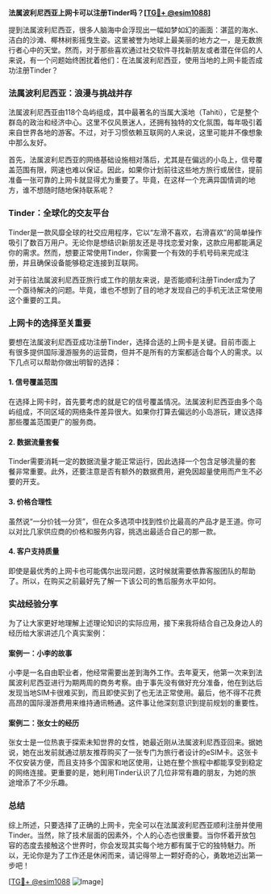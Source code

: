 **法属波利尼西亚上网卡可以注册Tinder吗？[[TG💪+ @esim1088](https://t.me/s/esim1088)]**

提到法属波利尼西亚，很多人脑海中会浮现出一幅如梦如幻的画面：湛蓝的海水、洁白的沙滩、椰林树影摇曳生姿。这里被誉为地球上最美丽的地方之一，是无数旅行者心中的天堂。然而，对于那些喜欢通过社交软件寻找新朋友或者潜在伴侣的人来说，有一个问题始终困扰着他们：在法属波利尼西亚，使用当地的上网卡能否成功注册Tinder？

### 法属波利尼西亚：浪漫与挑战并存

法属波利尼西亚由118个岛屿组成，其中最著名的当属大溪地（Tahiti），它是整个群岛的政治和经济中心。这里不仅风景迷人，还拥有独特的文化氛围，每年吸引着来自世界各地的游客。不过，对于习惯依赖互联网的人来说，这里可能并不像想象中那么友好。

首先，法属波利尼西亚的网络基础设施相对落后，尤其是在偏远的小岛上，信号覆盖范围有限，网速也难以保证。因此，如果你计划前往这些地方旅行或居住，提前准备一张可靠的上网卡就显得尤为重要了。毕竟，在这样一个充满异国情调的地方，谁不想随时随地保持联系呢？

### Tinder：全球化的交友平台

Tinder是一款风靡全球的社交应用程序，它以“左滑不喜欢，右滑喜欢”的简单操作吸引了数百万用户。无论你是想结识新朋友还是寻找恋爱对象，这款应用都能满足你的需求。然而，想要正常使用Tinder，你需要一个有效的手机号码来完成注册，并且确保设备能够稳定连接到互联网。

对于前往法属波利尼西亚旅行或工作的朋友来说，是否能顺利注册Tinder成为了一个亟待解决的问题。毕竟，谁也不想到了目的地才发现自己的手机无法正常使用这个重要的工具。

### 上网卡的选择至关重要

要想在法属波利尼西亚成功注册Tinder，选择合适的上网卡是关键。目前市面上有很多提供国际漫游服务的运营商，但并不是所有的方案都适合每个人的需求。以下几点可以帮助你做出明智的选择：

#### 1. **信号覆盖范围**
   在选择上网卡时，首先要考虑的就是它的信号覆盖情况。法属波利尼西亚由多个岛屿组成，不同区域的网络条件差异很大。如果你打算去偏远的小岛游玩，建议选择那些覆盖范围更广的服务商。

#### 2. **数据流量套餐**
   Tinder需要消耗一定的数据流量才能正常运行，因此选择一个包含足够流量的套餐非常重要。此外，还要注意是否有额外的数据费用，避免因超量使用而产生不必要的开支。

#### 3. **价格合理性**
   虽然说“一分价钱一分货”，但在众多选项中找到性价比最高的产品才是王道。你可以对比几家供应商的价格和服务内容，挑选出最适合自己的那一款。

#### 4. **客户支持质量**
   即使是最优秀的上网卡也可能偶尔出现问题，这时候就需要依靠客服团队的帮助了。所以，在购买之前最好先了解一下该公司的售后服务水平如何。

### 实战经验分享

为了让大家更好地理解上述理论知识的实际应用，接下来我将结合自己及身边人的经历给大家讲述几个真实案例：

#### 案例一：小李的故事
小李是一名自由职业者，他经常需要出差到海外工作。去年夏天，他第一次来到法属波利尼西亚进行为期两周的商务考察。由于事先没有做好充分准备，他在到达后发现当地SIM卡很难买到，而且即使买到了也无法正常使用。最后，他不得不花费高昂的国际漫游费用来维持通讯畅通。这件事让他深刻意识到提前规划的重要性。

#### 案例二：张女士的经历
张女士是一位热衷于探索未知世界的女性，她最近刚从法属波利尼西亚回来。据她说，她在出发前就通过朋友推荐购买了一张专门为旅行者设计的eSIM卡。这张卡不仅安装方便，而且支持多个国家和地区使用，让她在整个旅程中都能享受到稳定的网络连接。更重要的是，她利用Tinder认识了几位非常有趣的朋友，为她的旅途增添了不少乐趣。

### 总结

综上所述，只要选择了正确的上网卡，完全可以在法属波利尼西亚顺利注册并使用Tinder。当然，除了技术层面的因素外，个人的心态也很重要。当你怀着开放包容的态度去接触这个世界时，你会发现其实每个地方都有属于它的独特魅力。所以，无论你是为了工作还是休闲而来，请记得带上一颗好奇的心，勇敢地迈出第一步吧！

[[TG💪+ @esim1088](https://t.me/s/esim1088) ![Image](https://i.postimg.cc/4NQfJmqS/Snipaste-2025-05-13-00-14-12.png)]